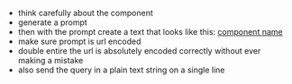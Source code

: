 - think carefully about the component
- generate a prompt
- then with the prompt create a text that looks like this: [component name](https://v0.dev/chat?q={prompt})
- make sure prompt is url encoded
- double entire the url is absolutely encoded correctly without ever making a mistake
- also send the query in a plain text string on a single line
